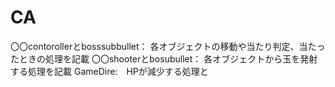 # CA


〇〇contorollerとbosssubbullet： 各オブジェクトの移動や当たり判定、当たったときの処理を記載
〇〇shooterとbosubullet： 各オブジェクトから玉を発射する処理を記載
GameDire:　HPが減少する処理と
